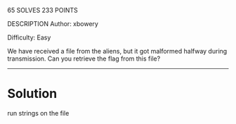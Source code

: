 65 SOLVES 233 POINTS

DESCRIPTION
Author: xbowery

Difficulty: Easy

We have received a file from the aliens, but it got malformed halfway during transmission. Can you retrieve the flag from this file?

---
# Solution
run strings on the file